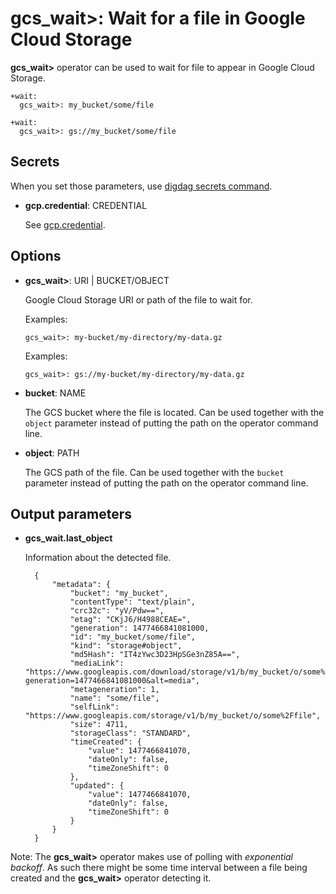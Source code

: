 # gcs_wait>: Wait for a file in Google Cloud Storage

**gcs_wait>** operator can be used to wait for file to appear in Google Cloud Storage.

    +wait:
      gcs_wait>: my_bucket/some/file

    +wait:
      gcs_wait>: gs://my_bucket/some/file

## Secrets

When you set those parameters, use [digdag secrets command](https://docs.digdag.io/command_reference.html#secrets).

* **gcp.credential**: CREDENTIAL

  See [gcp.credential](bq.html#secrets).

## Options

* **gcs_wait>**: URI | BUCKET/OBJECT

  Google Cloud Storage URI or path of the file to wait for.

  Examples:

  ```
  gcs_wait>: my-bucket/my-directory/my-data.gz
  ```

  Examples:

  ```
  gcs_wait>: gs://my-bucket/my-directory/my-data.gz
  ```

* **bucket**: NAME

  The GCS bucket where the file is located. Can be used together with the `object` parameter instead of putting the path on the operator command line.

* **object**: PATH

  The GCS path of the file. Can be used together with the `bucket` parameter instead of putting the path on the operator command line.


## Output parameters

* **gcs_wait.last_object**

  Information about the detected file.

        {
            "metadata": {
                "bucket": "my_bucket",
                "contentType": "text/plain",
                "crc32c": "yV/Pdw==",
                "etag": "CKjJ6/H4988CEAE=",
                "generation": 1477466841081000,
                "id": "my_bucket/some/file",
                "kind": "storage#object",
                "md5Hash": "IT4zYwc3D23HpSGe3nZ85A==",
                "mediaLink": "https://www.googleapis.com/download/storage/v1/b/my_bucket/o/some%2Ffile?generation=1477466841081000&alt=media",
                "metageneration": 1,
                "name": "some/file",
                "selfLink": "https://www.googleapis.com/storage/v1/b/my_bucket/o/some%2Ffile",
                "size": 4711,
                "storageClass": "STANDARD",
                "timeCreated": {
                    "value": 1477466841070,
                    "dateOnly": false,
                    "timeZoneShift": 0
                },
                "updated": {
                    "value": 1477466841070,
                    "dateOnly": false,
                    "timeZoneShift": 0
                }
            }
        }

Note: The **gcs_wait>** operator makes use of polling with *exponential backoff*. As such there might be some time interval between a file being created and the **gcs_wait>** operator detecting it.
